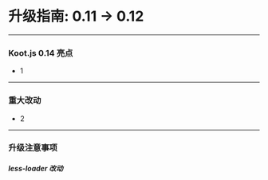 # 升级指南: 0.11 -> 0.12

---

### Koot.js 0.14 亮点

-   1

---

### 重大改动

-   2

---

### 升级注意事项

##### _less-loader_ 改动

